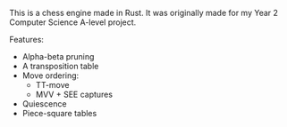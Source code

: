 This is a chess engine made in Rust. It was originally made for my Year 2 Computer Science A-level project.

Features:
- Alpha-beta pruning
- A transposition table
- Move ordering:
  - TT-move
  - MVV + SEE captures
- Quiescence
- Piece-square tables
